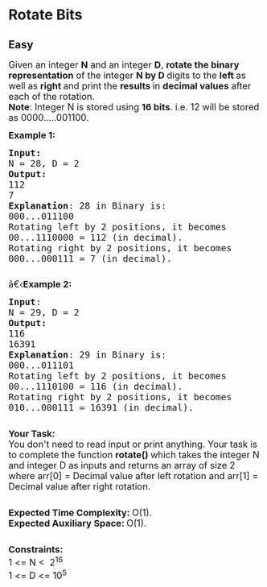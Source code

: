 # Rotate Bits
## Easy
<div class="problems_problem_content__Xm_eO"><p><span style="font-size:18px">Given an integer <strong>N</strong> and an integer <strong>D</strong>, <strong>rotate the binary representation</strong> of the integer <strong>N by D </strong>digits to the <strong>left </strong>as well as <strong>right </strong>and print the <strong>results </strong>in <strong>decimal values</strong> after each of the rotation.<br>
<strong>Note</strong>: Integer N is stored using <strong>16 bits</strong>. i.e. 12 will be stored as 0000.....001100.</span></p>

<p><span style="font-size:18px"><strong>Example 1:</strong></span></p>

<pre><span style="font-size:18px"><strong>Input:</strong>
N = 28, D = 2
<strong>Output:
</strong>112
7
<strong>Explanation</strong>: 28 in Binary is:
000...011100
Rotating left by 2 positions, it becomes
00...1110000 = 112 (in decimal).
Rotating right by 2 positions, it becomes
000...000111 = 7 (in decimal).
</span>
</pre>

<p><span style="font-size:18px">â€‹<strong>Example 2:</strong></span></p>

<pre><span style="font-size:18px"><strong>Input</strong>: 
N = 29, D = 2
<strong>Output:</strong> 
116
16391
<strong>Explanation</strong>: 29 in Binary is:
000...011101
Rotating left by 2 positions, it becomes
00...1110100 = 116 (in decimal).
Rotating right by 2 positions, it becomes
010...000111 = 16391 (in decimal).
</span></pre>

<p><br>
<span style="font-size:18px"><strong>Your Task:</strong><br>
You don't need to read input or print anything. Your task is to complete the function&nbsp;<strong>rotate()&nbsp;</strong>which takes the integer N and integer D as inputs and returns an array of size 2 where arr[0] = Decimal value after left rotation and arr[1] = Decimal value after right rotation.</span></p>

<p><br>
<span style="font-size:18px"><strong>Expected Time Complexity:&nbsp;</strong>O(1).<br>
<strong>Expected Auxiliary Space:&nbsp;</strong>O(1).</span></p>

<p><br>
<span style="font-size:18px"><strong>Constraints:</strong><br>
1 &lt;= N &lt;&nbsp; 2<sup>16</sup><br>
1 &lt;= D &lt;= 10<sup>5</sup></span></p>

<p>&nbsp;</p>
</div>
